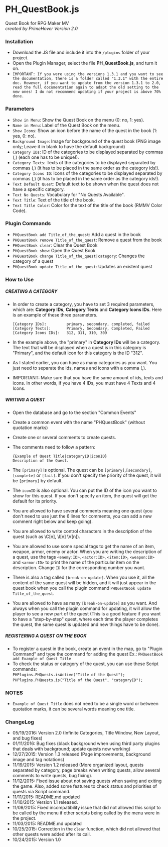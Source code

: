 # PH_QuestBook.js
Quest Book for RPG Maker MV  
*created by PrimeHover*
*Version 2.0*

### Installation
* Download the JS file and include it into the ```/plugins``` folder of your project.
* Open the Plugin Manager, select the file **PH_QuestBook.js**, and turn it on.
* ```IMPORTANT: If you were using the versions 1.3.1 and you want to see the documentation, there is a folder called "1.3.1" with the entire doc. However, if you want to update from the version 1.3.1 to 2.0, read the full documentation again to adapt the old setting to the new ones! I do not recommend updating if your project is above 70% done.```

### Parameters
* ``Show in Menu``: Show the Quest Book on the menu (0: no, 1: yes).
* ``Name in Menu``: Label of the Quest Book on the menu.
* ``Show Icons``: Show an icon before the name of the quest in the book (1: yes, 0: no).
* ``Background Image``: Image for background of the quest book (PNG image only; Leave it in blank to have the default background)
* ``Category IDs``: ID of the categories to be displayed separated by commas (,) (each one has to be unique!).
* ``Category Texts``: Texts of the categories to be displayed separated by commas (,) (it has to be placed in the same order as the category ids!).
* ``Category Icons ID``: Icons of the categories to be displayed separated by commas (,) (it has to be placed in the same order as the category ids!).
* ``Text Default Quest``: Default text to be shown when the quest does not have a specific category.
* ``Text No Quests``: Vocabulary for "No Quests Available".
* ``Text Title``: Text of the title of the book.
* ``Text Title Color``: Color for the text of the title of the book (RMMV Color Code).

### Plugin Commands
* ``PHQuestBook add Title_of_the_quest``: Add a quest in the book
* ``PHQuestBook remove Title_of_the_quest``: Remove a quest from the book
* ``PHQuestBook clear``: Clear the Quest Book
* ``PHQuestBook show``: Open the Quest Book
* ``PHQuestBook change Title_of_the_quest|category``: Changes the category of a quest
* ``PHQuestBook update Title_of_the_quest``: Updates an existent quest

### How to Use

##### CREATING A CATEGORY
* In order to create a category, you have to set 3 required parameters, which are: **Category IDs**, **Category Texts** and **Category Icons IDs**. Here is an example of these three parameters.

     ``[Category IDs]:         primary, secondary, completed, failed``      
     ``[Category Texts]:       Primary, Secondary, Completed, Failed``      
     ``[Category Icons IDs]:   312, 311, 310, 309``      

* In the example above, the "primary" in **Category IDs** will be a category. The text that will be displayed when a quest is in this category is "Primary", and the default icon for this category is the ID "312".
* As I stated earlier, you can have as many categories as you want. You just need to separate the ids, names and icons with a comma (,).
* IMPORTANT: Make sure that you have the same amount of ids, texts and icons. In other words, if you have 4 IDs, you must have 4 Texts and 4 Icons.


##### WRITING A QUEST
* Open the database and go to the section "Common Events"
* Create a common event with the name "PHQuestBook" (without quotation marks)
* Create one or several comments to create quests.
* The comments need to follow a pattern:

    ``{Example of Quest Title|categoryID|iconID}``    
    ``Description of the Quest.``

* The ``[primary]`` is optional. The quest can be ``[primary]``,``[secondary]``, ``[complete]`` or ``[fail]``. If you don't specify the priority of the quest, it will be ``[primary]`` by default.
* The ``iconID`` is also optional. You can put the ID of the icon you want to show for this quest. If you don't specify an item, the quest will get the default for its priority.
* You are allowed to have several comments meaning one quest (you don't need to use just the 6 lines for comments, you can add a new comment right below and keep going).
* You are allowed to write control characters in the description of the quest (such as \C[n], \I[n] \V[n]).
* You are allowed to use some special tags to get the name of an item, weapon, armor, enemy or actor. When you are writing the description of a quest, use the tags ``<enemy:ID>``, ``<actor:ID>``, ``<item:ID>``, ``<weapon:ID>`` and ``<armor:ID>`` to print the name of the particular item on the description. Change ``ID`` for the corresponding number you want.
* There is also a tag called ``[break-on-update]``. When you use it, all the content of the same quest will be hidden, and it will just appear in the quest book when you call the plugin command ``PHQuestBook update Title_of_the_quest``.
* You are allowed to have as many ``[break-on-update]`` as you want. And always when you call the plugin command for updating, it will allow the player to see a new part of the quest (This is a good feature if you want to have a "step-by-step" quest, where each time the player completes the quest, the same quest is updated and new things have to be done).

##### REGISTERING A QUEST ON THE BOOK
* To register a quest in the book, create an event in the map, go to "Plugin Command" and type the command for adding the quest
    Ex.: ``PHQuestBook add Example of Quest Title``
* To check the status or category of the quest, you can use these Script commands:       
    ``PHPlugins.PHQuests.isActive("Title of the Quest");``       
    ``PHPlugins.PHQuests.is("Title of the Quest", "categoryID");``

### NOTES

* ``Example of Quest Title`` does not need to be a single word or between quotation marks, it can be several words meaning one title.

### ChangeLog

* 05/19/2016: Version 2.0 (Infinite Categories, Title Window, New Layout, and bug fixes)
* 01/11/2016: Bug fixes (black background when using third party plugins that deals with background; update quests now working)
* 12/27/2015: Version 1.3 released (Page improvements, background image and tag notations)
* 11/19/2015: Version 1.2 released (More organized layout, quests separated by category, page breaks when writing quests, allow several comments to write quests, bug fixing).
* 11/12/2015: Fixed issue about not saving quests when saving and exiting the game. Also, added some features to check status and priorities of quests via Script command.
* 11/11/2015: README.md updated
* 11/10/2015: Version 1.1 released.
* 11/08/2015: Fixed incompatibility issue that did not allowed this script to be called by the menu if other scripts being called by the menu were in the project.
* 11/03/2015: README.md updated
* 10/25/2015: Correction in the ``clear`` function, which did not allowed that other quests were added after its call.
* 10/24/2015: Version 1.0